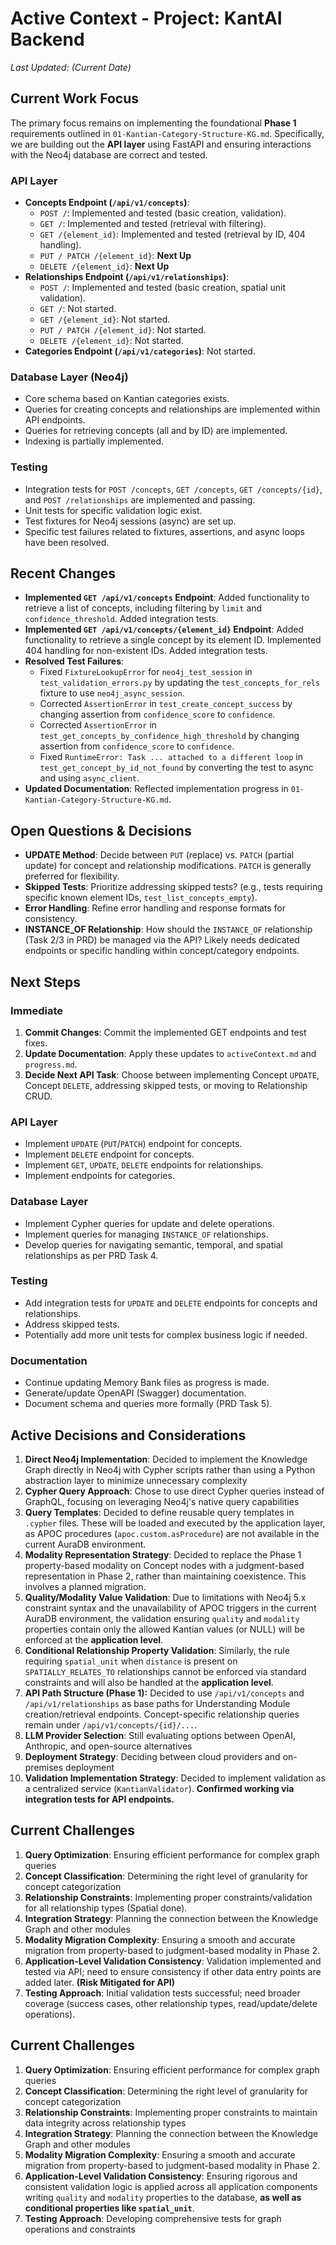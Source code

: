 # Active Context - Project: KantAI Backend

*Last Updated: (Current Date)*

## Current Work Focus

The primary focus remains on implementing the foundational **Phase 1** requirements outlined in `01-Kantian-Category-Structure-KG.md`. Specifically, we are building out the **API layer** using FastAPI and ensuring interactions with the Neo4j database are correct and tested.

### API Layer
- **Concepts Endpoint (`/api/v1/concepts`)**:
  - `POST /`: Implemented and tested (basic creation, validation).
  - `GET /`: Implemented and tested (retrieval with filtering).
  - `GET /{element_id}`: Implemented and tested (retrieval by ID, 404 handling).
  - `PUT / PATCH /{element_id}`: **Next Up**
  - `DELETE /{element_id}`: **Next Up**
- **Relationships Endpoint (`/api/v1/relationships`)**:
  - `POST /`: Implemented and tested (basic creation, spatial unit validation).
  - `GET /`: Not started.
  - `GET /{element_id}`: Not started.
  - `PUT / PATCH /{element_id}`: Not started.
  - `DELETE /{element_id}`: Not started.
- **Categories Endpoint (`/api/v1/categories`)**: Not started.

### Database Layer (Neo4j)
- Core schema based on Kantian categories exists.
- Queries for creating concepts and relationships are implemented within API endpoints.
- Queries for retrieving concepts (all and by ID) are implemented.
- Indexing is partially implemented.

### Testing
- Integration tests for `POST /concepts`, `GET /concepts`, `GET /concepts/{id}`, and `POST /relationships` are implemented and passing.
- Unit tests for specific validation logic exist.
- Test fixtures for Neo4j sessions (async) are set up.
- Specific test failures related to fixtures, assertions, and async loops have been resolved.

## Recent Changes

- **Implemented `GET /api/v1/concepts` Endpoint**: Added functionality to retrieve a list of concepts, including filtering by `limit` and `confidence_threshold`. Added integration tests.
- **Implemented `GET /api/v1/concepts/{element_id}` Endpoint**: Added functionality to retrieve a single concept by its element ID. Implemented 404 handling for non-existent IDs. Added integration tests.
- **Resolved Test Failures**:
  - Fixed `FixtureLookupError` for `neo4j_test_session` in `test_validation_errors.py` by updating the `test_concepts_for_rels` fixture to use `neo4j_async_session`.
  - Corrected `AssertionError` in `test_create_concept_success` by changing assertion from `confidence_score` to `confidence`.
  - Corrected `AssertionError` in `test_get_concepts_by_confidence_high_threshold` by changing assertion from `confidence_score` to `confidence`.
  - Fixed `RuntimeError: Task ... attached to a different loop` in `test_get_concept_by_id_not_found` by converting the test to async and using `async_client`.
- **Updated Documentation**: Reflected implementation progress in `01-Kantian-Category-Structure-KG.md`.

## Open Questions & Decisions

- **UPDATE Method**: Decide between `PUT` (replace) vs. `PATCH` (partial update) for concept and relationship modifications. `PATCH` is generally preferred for flexibility.
- **Skipped Tests**: Prioritize addressing skipped tests? (e.g., tests requiring specific known element IDs, `test_list_concepts_empty`).
- **Error Handling**: Refine error handling and response formats for consistency.
- **INSTANCE_OF Relationship**: How should the `INSTANCE_OF` relationship (Task 2/3 in PRD) be managed via the API? Likely needs dedicated endpoints or specific handling within concept/category endpoints.

## Next Steps

### Immediate
1.  **Commit Changes**: Commit the implemented GET endpoints and test fixes.
2.  **Update Documentation**: Apply these updates to `activeContext.md` and `progress.md`.
3.  **Decide Next API Task**: Choose between implementing Concept `UPDATE`, Concept `DELETE`, addressing skipped tests, or moving to Relationship CRUD.

### API Layer
- Implement `UPDATE` (`PUT`/`PATCH`) endpoint for concepts.
- Implement `DELETE` endpoint for concepts.
- Implement `GET`, `UPDATE`, `DELETE` endpoints for relationships.
- Implement endpoints for categories.

### Database Layer
- Implement Cypher queries for update and delete operations.
- Implement queries for managing `INSTANCE_OF` relationships.
- Develop queries for navigating semantic, temporal, and spatial relationships as per PRD Task 4.

### Testing
- Add integration tests for `UPDATE` and `DELETE` endpoints for concepts and relationships.
- Address skipped tests.
- Potentially add more unit tests for complex business logic if needed.

### Documentation
- Continue updating Memory Bank files as progress is made.
- Generate/update OpenAPI (Swagger) documentation.
- Document schema and queries more formally (PRD Task 5).

## Active Decisions and Considerations

1. **Direct Neo4j Implementation**: Decided to implement the Knowledge Graph directly in Neo4j with Cypher scripts rather than using a Python abstraction layer to minimize unnecessary complexity
2. **Cypher Query Approach**: Chose to use direct Cypher queries instead of GraphQL, focusing on leveraging Neo4j's native query capabilities
3. **Query Templates**: Decided to define reusable query templates in `.cypher` files. These will be loaded and executed by the application layer, as APOC procedures (`apoc.custom.asProcedure`) are not available in the current AuraDB environment.
4. **Modality Representation Strategy**: Decided to replace the Phase 1 property-based modality on Concept nodes with a judgment-based representation in Phase 2, rather than maintaining coexistence. This involves a planned migration.
5. **Quality/Modality Value Validation**: Due to limitations with Neo4j 5.x constraint syntax and the unavailability of APOC triggers in the current AuraDB environment, the validation ensuring `quality` and `modality` properties contain only the allowed Kantian values (or NULL) will be enforced at the **application level**.
6. **Conditional Relationship Property Validation**: Similarly, the rule requiring `spatial_unit` when `distance` is present on `SPATIALLY_RELATES_TO` relationships cannot be enforced via standard constraints and will also be handled at the **application level**.
7. **API Path Structure (Phase 1):** Decided to use `/api/v1/concepts` and `/api/v1/relationships` as base paths for Understanding Module creation/retrieval endpoints. Concept-specific relationship queries remain under `/api/v1/concepts/{id}/...`.
8. **LLM Provider Selection**: Still evaluating options between OpenAI, Anthropic, and open-source alternatives
9. **Deployment Strategy**: Deciding between cloud providers and on-premises deployment
10. **Validation Implementation Strategy**: Decided to implement validation as a centralized service (`KantianValidator`). **Confirmed working via integration tests for API endpoints.**

## Current Challenges

1. **Query Optimization**: Ensuring efficient performance for complex graph queries
2. **Concept Classification**: Determining the right level of granularity for concept categorization
3. **Relationship Constraints**: Implementing proper constraints/validation for all relationship types (Spatial done).
4. **Integration Strategy**: Planning the connection between the Knowledge Graph and other modules
5. **Modality Migration Complexity**: Ensuring a smooth and accurate migration from property-based to judgment-based modality in Phase 2.
6. **Application-Level Validation Consistency**: Validation implemented and tested via API; need to ensure consistency if other data entry points are added later. **(Risk Mitigated for API)**
7. **Testing Approach**: Initial validation tests successful; need broader coverage (success cases, other relationship types, read/update/delete operations).

## Current Challenges

1. **Query Optimization**: Ensuring efficient performance for complex graph queries
2. **Concept Classification**: Determining the right level of granularity for concept categorization
3. **Relationship Constraints**: Implementing proper constraints to maintain data integrity across relationship types
4. **Integration Strategy**: Planning the connection between the Knowledge Graph and other modules
5. **Modality Migration Complexity**: Ensuring a smooth and accurate migration from property-based to judgment-based modality in Phase 2.
6. **Application-Level Validation Consistency**: Ensuring rigorous and consistent validation logic is applied across all application components writing `quality` and `modality` properties to the database, **as well as conditional properties like `spatial_unit`**.
7. **Testing Approach**: Developing comprehensive tests for graph operations and constraints 